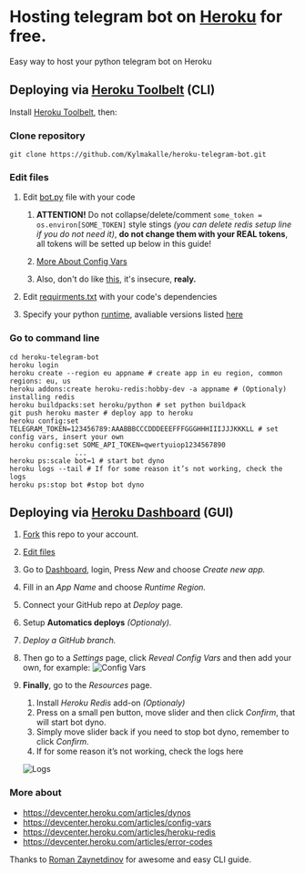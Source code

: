 # Hosting telegram bot on [Heroku](https://heroku.com) for free.
Easy way to host your python telegram bot on Heroku

## Deploying via [Heroku Toolbelt](https://toolbelt.heroku.com/) (CLI)
Install [Heroku Toolbelt](https://toolbelt.heroku.com/), then:
### Clone repository
`git clone https://github.com/Kylmakalle/heroku-telegram-bot.git`
### Edit files
1. Edit [bot.py](https://github.com/Kylmakalle/heroku-telegram-bot/blob/master/bot.py) file with your code

    1. **ATTENTION!** Do not collapse/delete/comment `some_token = os.environ[SOME_TOKEN]` style stings _(you can delete redis setup line if you do not need it)_, **do not change them with your REAL tokens**, all tokens will be setted up below in this guide!
    
    2. [More About Config Vars](https://devcenter.heroku.com/articles/config-vars)
    3. Also, don't do like [this](http://i.imgur.com/Yni1jZX.png), it's insecure, **realy.**


2. Edit [requirments.txt](https://github.com/Kylmakalle/heroku-telegram-bot/blob/master/requirements.txt) with your code's dependencies
3. Specify your python [runtime](https://github.com/Kylmakalle/heroku-telegram-bot/blob/master/runtime.txt), avaliable versions listed [here](https://devcenter.heroku.com/articles/python-runtimes)

### Go to command line
```
cd heroku-telegram-bot
heroku login
heroku create --region eu appname # create app in eu region, common regions: eu, us
heroku addons:create heroku-redis:hobby-dev -a appname # (Optionaly) installing redis
heroku buildpacks:set heroku/python # set python buildpack
git push heroku master # deploy app to heroku
heroku config:set TELEGRAM_TOKEN=123456789:AAABBBCCCDDDEEEFFFGGGHHHIIIJJJKKKLL # set config vars, insert your own
heroku config:set SOME_API_TOKEN=qwertyuiop1234567890
                ...
heroku ps:scale bot=1 # start bot dyno
heroku logs --tail # If for some reason it’s not working, check the logs
heroku ps:stop bot #stop bot dyno
```

## Deploying via [Heroku Dashboard](https://dashboard.heroku.com) (GUI)
1. [Fork](https://github.com/Kylmakalle/heroku-telegram-bot/fork) this repo to your account. 
2. [Edit files](https://github.com/Kylmakalle/heroku-telegram-bot#edit-files)
3. Go to [Dashboard](https://dashboard.heroku.com), login, Press _New_ and choose _Create new app._
4. Fill in an _App Name_ and choose _Runtime Region._
5. Connect your GitHub repo at _Deploy_ page.
6. Setup **Automatics deploys** _(Optionaly)._
7. _Deploy a GitHub branch._
8. Then go to a _Settings_ page, click _Reveal Config Vars_ and then add your own, for example:
![Config Vars](http://i.imgur.com/C3cmphh.png)
9. **Finally**, go to the _Resources_ page.
    1. Install _Heroku Redis_ add-on _(Optionaly)_
    2. Press on a small pen button, move slider and then click _Confirm_, that will start bot dyno.
    3. Simply move slider back if you need to stop bot dyno, remember to click _Confirm_.
    4. If for some reason it’s not working, check the logs here 
    
    ![Logs](http://i.imgur.com/rIHU6zF.png)

### More about
- https://devcenter.heroku.com/articles/dynos
- https://devcenter.heroku.com/articles/config-vars
- https://devcenter.heroku.com/articles/heroku-redis
- https://devcenter.heroku.com/articles/error-codes

Thanks to [Roman Zaynetdinov](https://github.com/zaynetro) for awesome and easy CLI guide.
